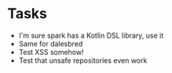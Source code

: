 # Tasks
* I'm sure spark has a Kotlin DSL library, use it
* Same for dalesbred
* Test XSS somehow!
* Test that unsafe repositories even work

